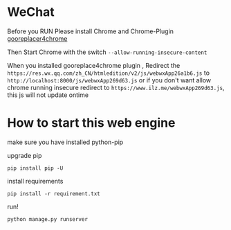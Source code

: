 # WeChat
Before you RUN Please install Chrome and Chrome-Plugin [gooreplacer4chrome](https://github.com/liuzheng712/gooreplacer4chrome)

Then Start Chrome with the switch `--allow-running-insecure-content`

When you installed gooreplace4chrome plugin , Redirect the `https://res.wx.qq.com/zh_CN/htmledition/v2/js/webwxApp26a1b6.js` to
`http://localhost:8000/js/webwxApp269d63.js` or if you don't want allow chrome running insecure redirect to `https://www.ilz.me/webwxApp269d63.js`,
this js will not update ontime

# How to start this web engine
make sure you have installed python-pip

upgrade pip

    pip install pip -U

install requirements

    pip install -r requirement.txt

run!

    python manage.py runserver

